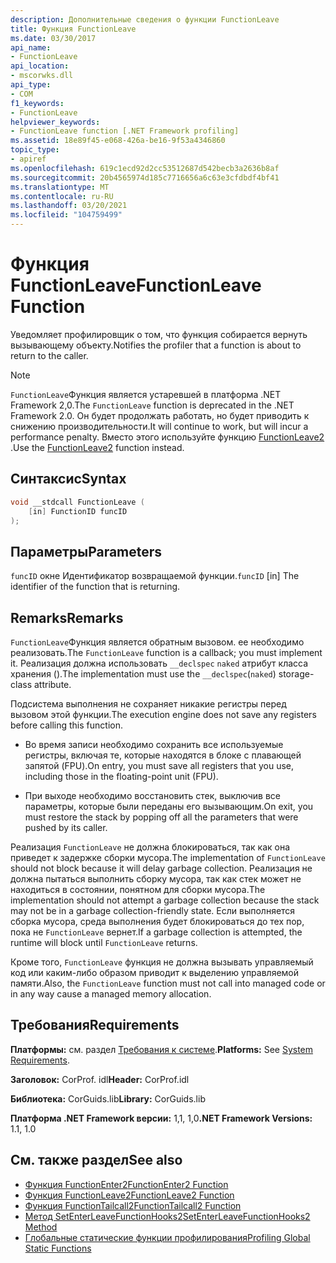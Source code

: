 ```yaml
---
description: Дополнительные сведения о функции FunctionLeave
title: Функция FunctionLeave
ms.date: 03/30/2017
api_name:
- FunctionLeave
api_location:
- mscorwks.dll
api_type:
- COM
f1_keywords:
- FunctionLeave
helpviewer_keywords:
- FunctionLeave function [.NET Framework profiling]
ms.assetid: 18e89f45-e068-426a-be16-9f53a4346860
topic_type:
- apiref
ms.openlocfilehash: 619c1ecd92d2cc53512687d542becb3a2636b8af
ms.sourcegitcommit: 20b4565974d185c7716656a6c63e3cfdbdf4bf41
ms.translationtype: MT
ms.contentlocale: ru-RU
ms.lasthandoff: 03/20/2021
ms.locfileid: "104759499"
---
```

# <a name="functionleave-function"></a><span data-ttu-id="6e450-103">Функция FunctionLeave</span><span class="sxs-lookup"><span data-stu-id="6e450-103">FunctionLeave Function</span></span>

<span data-ttu-id="6e450-104">Уведомляет профилировщик о том, что функция собирается вернуть вызывающему объекту.</span><span class="sxs-lookup"><span data-stu-id="6e450-104">Notifies the profiler that a function is about to return to the caller.</span></span>  
  
> [!NOTE]
> <span data-ttu-id="6e450-105">`FunctionLeave`Функция является устаревшей в платформа .NET Framework 2,0.</span><span class="sxs-lookup"><span data-stu-id="6e450-105">The `FunctionLeave` function is deprecated in the .NET Framework 2.0.</span></span> <span data-ttu-id="6e450-106">Он будет продолжать работать, но будет приводить к снижению производительности.</span><span class="sxs-lookup"><span data-stu-id="6e450-106">It will continue to work, but will incur a performance penalty.</span></span> <span data-ttu-id="6e450-107">Вместо этого используйте функцию [FunctionLeave2](functionleave2-function.md) .</span><span class="sxs-lookup"><span data-stu-id="6e450-107">Use the [FunctionLeave2](functionleave2-function.md) function instead.</span></span>  
  
## <a name="syntax"></a><span data-ttu-id="6e450-108">Синтаксис</span><span class="sxs-lookup"><span data-stu-id="6e450-108">Syntax</span></span>  
  
```cpp  
void __stdcall FunctionLeave (  
    [in] FunctionID funcID  
);  
```  
  
## <a name="parameters"></a><span data-ttu-id="6e450-109">Параметры</span><span class="sxs-lookup"><span data-stu-id="6e450-109">Parameters</span></span>

<span data-ttu-id="6e450-110">`funcID` окне Идентификатор возвращаемой функции.</span><span class="sxs-lookup"><span data-stu-id="6e450-110">`funcID` [in] The identifier of the function that is returning.</span></span>

## <a name="remarks"></a><span data-ttu-id="6e450-111">Remarks</span><span class="sxs-lookup"><span data-stu-id="6e450-111">Remarks</span></span>  

 <span data-ttu-id="6e450-112">`FunctionLeave`Функция является обратным вызовом. ее необходимо реализовать.</span><span class="sxs-lookup"><span data-stu-id="6e450-112">The `FunctionLeave` function is a callback; you must implement it.</span></span> <span data-ttu-id="6e450-113">Реализация должна использовать `__declspec` `naked` атрибут класса хранения ().</span><span class="sxs-lookup"><span data-stu-id="6e450-113">The implementation must use the `__declspec`(`naked`) storage-class attribute.</span></span>  
  
 <span data-ttu-id="6e450-114">Подсистема выполнения не сохраняет никакие регистры перед вызовом этой функции.</span><span class="sxs-lookup"><span data-stu-id="6e450-114">The execution engine does not save any registers before calling this function.</span></span>  
  
- <span data-ttu-id="6e450-115">Во время записи необходимо сохранить все используемые регистры, включая те, которые находятся в блоке с плавающей запятой (FPU).</span><span class="sxs-lookup"><span data-stu-id="6e450-115">On entry, you must save all registers that you use, including those in the floating-point unit (FPU).</span></span>  
  
- <span data-ttu-id="6e450-116">При выходе необходимо восстановить стек, выключив все параметры, которые были переданы его вызывающим.</span><span class="sxs-lookup"><span data-stu-id="6e450-116">On exit, you must restore the stack by popping off all the parameters that were pushed by its caller.</span></span>  
  
 <span data-ttu-id="6e450-117">Реализация `FunctionLeave` не должна блокироваться, так как она приведет к задержке сборки мусора.</span><span class="sxs-lookup"><span data-stu-id="6e450-117">The implementation of `FunctionLeave` should not block because it will delay garbage collection.</span></span> <span data-ttu-id="6e450-118">Реализация не должна пытаться выполнить сборку мусора, так как стек может не находиться в состоянии, понятном для сборки мусора.</span><span class="sxs-lookup"><span data-stu-id="6e450-118">The implementation should not attempt a garbage collection because the stack may not be in a garbage collection-friendly state.</span></span> <span data-ttu-id="6e450-119">Если выполняется сборка мусора, среда выполнения будет блокироваться до тех пор, пока не `FunctionLeave` вернет.</span><span class="sxs-lookup"><span data-stu-id="6e450-119">If a garbage collection is attempted, the runtime will block until `FunctionLeave` returns.</span></span>  
  
 <span data-ttu-id="6e450-120">Кроме того, `FunctionLeave` функция не должна вызывать управляемый код или каким-либо образом приводит к выделению управляемой памяти.</span><span class="sxs-lookup"><span data-stu-id="6e450-120">Also, the `FunctionLeave` function must not call into managed code or in any way cause a managed memory allocation.</span></span>  
  
## <a name="requirements"></a><span data-ttu-id="6e450-121">Требования</span><span class="sxs-lookup"><span data-stu-id="6e450-121">Requirements</span></span>  

 <span data-ttu-id="6e450-122">**Платформы:** см. раздел [Требования к системе](../../get-started/system-requirements.md).</span><span class="sxs-lookup"><span data-stu-id="6e450-122">**Platforms:** See [System Requirements](../../get-started/system-requirements.md).</span></span>  
  
 <span data-ttu-id="6e450-123">**Заголовок:** CorProf. idl</span><span class="sxs-lookup"><span data-stu-id="6e450-123">**Header:** CorProf.idl</span></span>  
  
 <span data-ttu-id="6e450-124">**Библиотека:** CorGuids.lib</span><span class="sxs-lookup"><span data-stu-id="6e450-124">**Library:** CorGuids.lib</span></span>  
  
 <span data-ttu-id="6e450-125">**Платформа .NET Framework версии:** 1,1, 1,0</span><span class="sxs-lookup"><span data-stu-id="6e450-125">**.NET Framework Versions:** 1.1, 1.0</span></span>  
  
## <a name="see-also"></a><span data-ttu-id="6e450-126">См. также раздел</span><span class="sxs-lookup"><span data-stu-id="6e450-126">See also</span></span>

- [<span data-ttu-id="6e450-127">Функция FunctionEnter2</span><span class="sxs-lookup"><span data-stu-id="6e450-127">FunctionEnter2 Function</span></span>](functionenter2-function.md)
- [<span data-ttu-id="6e450-128">Функция FunctionLeave2</span><span class="sxs-lookup"><span data-stu-id="6e450-128">FunctionLeave2 Function</span></span>](functionleave2-function.md)
- [<span data-ttu-id="6e450-129">Функция FunctionTailcall2</span><span class="sxs-lookup"><span data-stu-id="6e450-129">FunctionTailcall2 Function</span></span>](functiontailcall2-function.md)
- [<span data-ttu-id="6e450-130">Метод SetEnterLeaveFunctionHooks2</span><span class="sxs-lookup"><span data-stu-id="6e450-130">SetEnterLeaveFunctionHooks2 Method</span></span>](icorprofilerinfo2-setenterleavefunctionhooks2-method.md)
- [<span data-ttu-id="6e450-131">Глобальные статические функции профилирования</span><span class="sxs-lookup"><span data-stu-id="6e450-131">Profiling Global Static Functions</span></span>](profiling-global-static-functions.md)
